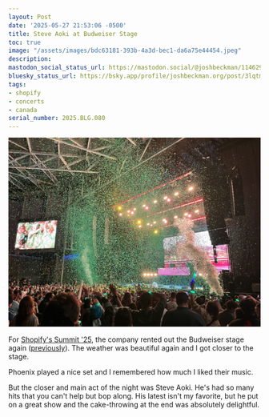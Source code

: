 ```yaml
---
layout: Post
date: '2025-05-27 21:53:06 -0500'
title: Steve Aoki at Budweiser Stage
toc: true
image: "/assets/images/bdc63181-393b-4a3d-bec1-da6a75e44454.jpeg"
description:
mastodon_social_status_url: https://mastodon.social/@joshbeckman/114629146177694896
bluesky_status_url: https://bsky.app/profile/joshbeckman.org/post/3lqtm6s6rf72m
tags:
- shopify
- concerts
- canada
serial_number: 2025.BLG.080
---
```

![Aoki on stage](/assets/images/bdc63181-393b-4a3d-bec1-da6a75e44454.jpeg)

For [Shopify's Summit '25](https://www.joshbeckman.org/blog/traveling/shopify-summit-2025), the company rented out the Budweiser stage again ([previously](https://www.joshbeckman.org/blog/attending/the-roots-weezer-girl-talk-at-budweiser-stage)). The weather was beautiful again and I got closer to the stage.

Phoenix played a nice set and I remembered how much I liked their music.

But the closer and main act of the night was Steve Aoki. He's had so many hits that you can't help but bop along. His latest isn't my favorite, but he put on a great show and the cake-throwing at the end was absolutely delightful.
